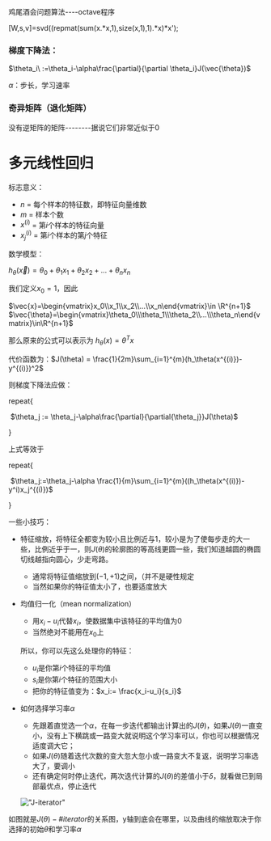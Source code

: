 鸡尾酒会问题算法----octave程序

[W,s,v]=svd((repmat(sum(x.\*x,1),size(x,1),1).\*x)\*x');



### 梯度下降法：

$\theta_i\ :=\theta_i-\alpha\frac{\partial}{\partial \theta_i}J(\vec{\theta})$



$\alpha$：步长，学习速率



### 奇异矩阵（退化矩阵）

没有逆矩阵的矩阵--------据说它们非常近似于0



# 多元线性回归

标志意义：

- $n$ = 每个样本的特征数，即特征向量维数
- $m$ = 样本个数
- $x^{(i)}$ = 第$i$个样本的特征向量
- $x^{(i)}_j$ = 第$i$个样本的第$j$个特征



数学模型：

$h_{\theta}(\vec{x}) = \theta_0+\theta_1 x_1+\theta_2 x_2+...+\theta_nx_n$

我们定义$x_0=1$，因此

$\vec{x}=\begin{vmatrix}x_0\\x_1\\x_2\\...\\x_n\end{vmatrix}\in \R^{n+1}$   $\vec{\theta}=\begin{vmatrix}\theta_0\\\theta_1\\\theta_2\\...\\\theta_n\end{vmatrix}\in\R^{n+1}$

那么原来的公式可以表示为 $h_\theta(x)=\theta^Tx$ 

代价函数为：$J(\theta) = \frac{1}{2m}\sum_{i=1}^{m}(h_\theta(x^{(i)})-y^{(i)})^2$

则梯度下降法应做：

repeat{

​	$\theta_j := \theta_j-\alpha\frac{\partial}{\partial{\theta_j}}J(\theta)$ 

}

上式等效于

repeat{

​	$\theta_j:=\theta_j-\alpha \frac{1}{m}\sum_{i=1}^{m}((h_\theta(x^{(i)})-y^i)x_j^{(i)})$ 

}

一些小技巧：

- 特征缩放，将特征全都变为较小且比例近与1，较小是为了使每步走的大一些，比例近乎于一，则$J(\theta)$的轮廓图的等高线更圆一些，我们知道越圆的椭圆切线越指向圆心，少走弯路。

  - 通常将特征值缩放到$(-1,+1)$之间，（并不是硬性规定
  - 当然如果你的特征值太小了，也要适度放大

- 均值归一化（mean normalization）

  - 用$x_i-u_i$代替$x_i$，使数据集中该特征的平均值为0
  - 当然绝对不能用在$x_0$上

  所以，你可以先这么处理你的特征：

  - $u_i$是你第$i$个特征的平均值
  - $s_i$是你第$i$个特征的范围大小
  - 把你的特征值变为：$x_i:= \frac{x_i-u_i}{s_i}$

- 如何选择学习率$\alpha$ 

  - 先跟着直觉选一个$\alpha$，在每一步迭代都输出计算出的$J(\theta)$，如果$J(\theta)$一直变小，没有上下横跳或一路变大就说明这个学习率可以，你也可以根据情况适度调大它；
  - 如果$J(\theta)$随着迭代次数的变大忽大忽小或一路变大不复返，说明学习率选大了，要调小
  - 还有确定何时停止迭代，两次迭代计算的$J(\theta)$的差值小于$\delta$，就看做已到局部最优点，停止迭代

  !["J-iterator"](D:\md笔记\机器学习\吴恩达\learning-rate.png)

  

如图就是$J(\theta)-\#iterator$的关系图，y轴到底会在哪里，以及曲线的缩放取决于你选择的初始$\theta$和学习率$\alpha$



